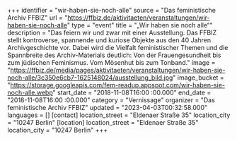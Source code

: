 +++
identifier = "wir-haben-sie-noch-alle"
source = "Das feministische Archiv FFBIZ"
url = "https://ffbiz.de/aktivitaeten/veranstaltungen/wir-haben-sie-noch-alle"
type = "event"
title = "„Wir haben sie noch alle“"
description = "Das feiern wir und zwar mit einer Ausstellung. Das FFBIZ stellt kontroverse, spannende und kuriose Objekte aus den 40 Jahren Archivgeschichte vor. Dabei wird die Vielfalt feministischer Themen und die Spannbreite des Archiv-Materials deutlich: Von der Frauengesundheit bis zum jüdischen Feminismus. Vom Mösenhut bis zum Tonband."
image = "https://ffbiz.de/media/pages/aktivitaeten/veranstaltungen/wir-haben-sie-noch-alle/3c350e6cb7-1625148024/ausstellung_bild.jpg"
image_bucket = "https://storage.googleapis.com/fem-readup.appspot.com/wir-haben-sie-noch-alle.webp"
start_date = "2018-11-08T16:00 :00.000"
end_date = "2018-11-08T16:00 :00.000"
category = "Vernissage"
organizer = "Das feministische Archiv FFBIZ"
updated = "2023-04-03T00:32:58.000"
languages = []
[contact]
location_street = "Eldenaer Straße 35"
location_city = "10247 Berlin"
[location]
location_street = "Eldenaer Straße 35"
location_city = "10247 Berlin"
+++